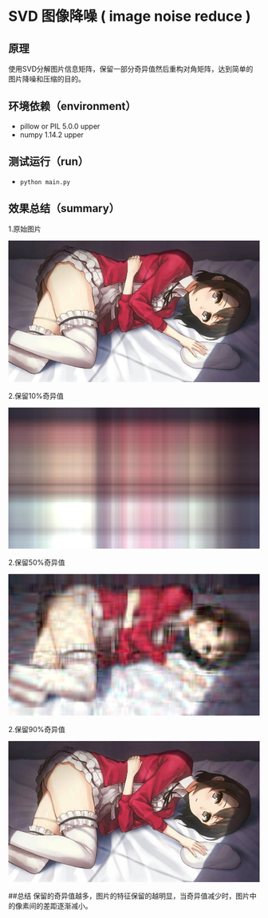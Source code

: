 #  SVD 图像降噪 ( image noise reduce )
## 原理
使用SVD分解图片信息矩阵，保留一部分奇异值然后重构对角矩阵，达到简单的图片降噪和压缩的目的。

## 环境依赖（environment）
- pillow or PIL 5.0.0 upper
- numpy 1.14.2 upper

## 测试运行（run）
- `python main.py`
## 效果总结（summary）
1.原始图片  

![image](test.jpg)

2.保留10%奇异值

![image](test_10%25.jpg)

2.保留50%奇异值  

![image](test_50%25.jpg)  

2.保留90%奇异值  

![image](test_90%25.jpg)


##总结
保留的奇异值越多，图片的特征保留的越明显，当奇异值减少时，图片中的像素间的差距逐渐减小。
